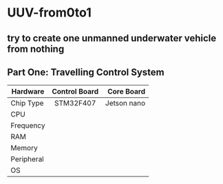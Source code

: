 # UUV-from0to1
try to create one unmanned underwater vehicle from nothing
----
## Part One: Travelling Control System
Hardware|Control Board|Core Board
--|:--:|--:
Chip Type|STM32F407|Jetson nano
CPU| |
Frequency| |
RAM| |
Memory| |
Peripheral| |
OS| |
